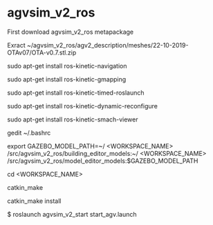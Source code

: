 # agvsim_v2_ros

First download agvsim_v2_ros metapackage

Exract ~/agvsim_v2_ros/agv2_description/meshes/22-10-2019-OTAv07/OTA-v0.7.stl.zip

sudo apt-get install ros-kinetic-navigation

sudo apt-get install ros-kinetic-gmapping

sudo apt-get install ros-kinetic-timed-roslaunch

sudo apt-get install ros-kinetic-dynamic-reconfigure

sudo apt-get install ros-kinetic-smach-viewer



gedit ~/.bashrc

export GAZEBO_MODEL_PATH=~/ <WORKSPACE_NAME> /src/agvsim_v2_ros/building_editor_models:~/ <WORKSPACE_NAME> /src/agvsim_v2_ros/model_editor_models:$GAZEBO_MODEL_PATH



cd <WORKSPACE_NAME>

catkin_make

catkin_make install

$ roslaunch agvsim_v2_start start_agv.launch
